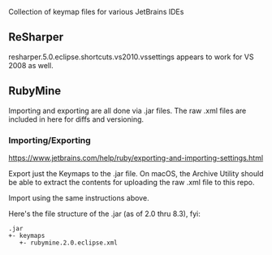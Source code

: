 Collection of keymap files for various JetBrains IDEs

## ReSharper

resharper.5.0.eclipse.shortcuts.vs2010.vssettings appears to work for VS 2008 as 
well.

## RubyMine

Importing and exporting are all done via .jar files. The raw .xml files are included in here for diffs and versioning.

### Importing/Exporting

https://www.jetbrains.com/help/ruby/exporting-and-importing-settings.html

Export just the Keymaps to the .jar file. On macOS, the Archive Utility should be able to extract the contents for
uploading the raw .xml file to this repo.

Import using the same instructions above.

Here's the file structure of the .jar (as of 2.0 thru 8.3), fyi:

```
.jar
+- keymaps
   +- rubymine.2.0.eclipse.xml
```
